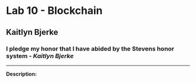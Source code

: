 # Lab 10 - Blockchain
## Kaitlyn Bjerke
### I pledge my honor that I have abided by the Stevens honor system - *Kaitlyn Bjerke*
---
**Description:**
